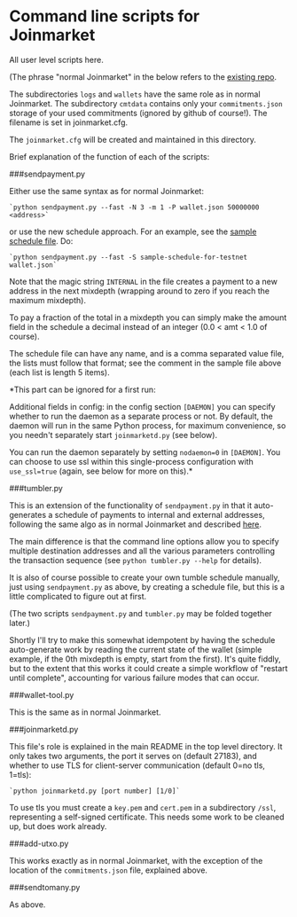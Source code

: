 # Command line scripts for Joinmarket


All user level scripts here.

(The phrase "normal Joinmarket" in the below refers to the [existing repo](https://github.com/Joinmarket-Org/joinmarket).

The subdirectories `logs` and `wallets` have the same role as in normal Joinmarket.
The subdirectory `cmtdata` contains only your `commitments.json` storage of your used
commitments (ignored by github of course!). The filename is set in joinmarket.cfg.

The `joinmarket.cfg` will be created and maintained in this directory.

Brief explanation of the function of each of the scripts:

###sendpayment.py

Either use the same syntax as for normal Joinmarket:

    `python sendpayment.py --fast -N 3 -m 1 -P wallet.json 50000000 <address>`

or use the new schedule approach. For an example, see the [sample schedule file](https://github.com/AdamISZ/joinmarket-clientserver/blob/master/scripts/sample-schedule-for-testnet).
Do:

    `python sendpayment.py --fast -S sample-schedule-for-testnet wallet.json`

Note that the magic string `INTERNAL` in the file creates a payment to a new address
in the next mixdepth (wrapping around to zero if you reach the maximum mixdepth).

To pay a fraction of the total in a mixdepth you can simply make the amount field
in the schedule a decimal instead of an integer (0.0 < amt < 1.0 of course).

The schedule file can have any name, and is a comma separated value file, the lists
must follow that format; see the comment in the sample file above (each list is length 5 items).

*This part can be ignored for a first run:

Additional fields in config: in the config section `[DAEMON]` you can specify whether
to run the daemon as a separate process or not. By default, the daemon will run in the
same Python process, for maximum convenience, so you needn't separately start `joinmarketd.py` (see below).

You can run the daemon separately by setting `nodaemon=0` in `[DAEMON]`. You can choose to use ssl within this single-process configuration with `use_ssl=true` (again, see below for more on this).*

###tumbler.py

This is an extension of the functionality of `sendpayment.py` in that it auto-generates
a schedule of payments to internal and external addresses, following the same algo
as in normal Joinmarket and described [here](https://github.com/JoinMarket-Org/joinmarket/wiki/Step-by-step-running-the-tumbler).

The main difference is that the command line options allow you to specify multiple destination addresses and all the various
parameters controlling the transaction sequence (see `python tumbler.py --help` for details).

It is also of course possible to create your own tumble schedule manually, just using
`sendpayment.py` as above, by creating a schedule file, but this is a little complicated to figure out at first.

(The two scripts `sendpayment.py` and `tumbler.py` may be folded together later.)

Shortly I'll try to make this somewhat idempotent by having the schedule auto-generate work by reading
the current state of the wallet (simple example, if the 0th mixdepth is empty, start from the first).
It's quite fiddly, but to the extent that this works it could create a simple workflow of "restart until complete", accounting
for various failure modes that can occur.

###wallet-tool.py

This is the same as in normal Joinmarket.

###joinmarketd.py

This file's role is explained in the main README in the top level directory. It only
takes two arguments, the port it serves on (default 27183), and whether to use TLS for
client-server communication (default 0=no tls, 1=tls):

    `python joinmarketd.py [port number] [1/0]`

To use tls you must create a `key.pem` and `cert.pem` in a subdirectory `/ssl`, representing
a self-signed certificate. This needs some work to be cleaned up, but does work already.

###add-utxo.py

This works exactly as in normal Joinmarket, with the exception of the location
of the `commitments.json` file, explained above.

###sendtomany.py

As above.
